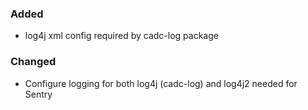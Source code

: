 <!-- Delete the sections that don't apply -->

### Added

- log4j xml config required by cadc-log package

### Changed

- Configure logging for both log4j (cadc-log) and log4j2 needed for Sentry
